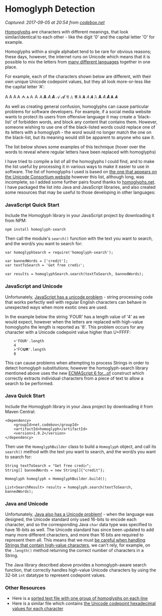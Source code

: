 # Homoglyph Detection

_Captured: 2017-09-05 at 20:54 from [codebox.net](https://codebox.net/pages/homoglyph-detection)_

[Homoglyphs](https://en.wikipedia.org/wiki/Homoglyph) are characters with different meanings, that look similar/identical to each other - like the digit '0' and the capital letter 'O' for example.

Homoglyphs within a single alphabet tend to be rare for obvious reasons; these days, however, the internet runs on Unicode which means that it is possible to mix the letters from [many different languages](http://www.unicode.org/cldr/charts/latest/supplemental/languages_and_scripts.html) together in one place.

For example, each of the characters shown below are different, with their own unique Unicode codepoint values, but they all look more-or-less like the capital letter 'A':

A Α А Ꭺ ᗅ ᴀ ꓮ Ａ 𐊠 𝐀 𝐴 𝑨 𝒜 𝓐 𝔄 𝔸 𝕬 𝖠 𝗔 𝘈 𝘼 𝙰 𝚨 𝛢 𝜜 𝝖 𝞐

As well as creating general confusion, homoglyphs can cause particular problems for software developers. For example, if a social media website wants to protect its users from offensive language it may create a 'black-list' of forbidden words, and block any content that contains them. However, someone wishing to use one of the black-listed words could replace one of its letters with a homoglyph - the word would no longer match the one on the black-list, but its meaning would still be apparent to anyone who saw it.

The list below shows some examples of this technique (hover over the words to reveal where regular letters have been replaced with homoglyphs)

I have tried to compile a list of all the homoglyphs I could find, and to make the list useful by processing it in various ways to make it easier to use in software. The list of homoglyphs I used is based on [the one that appears on the Unicode Consortium website](http://www.unicode.org/Public/security/8.0.0/confusables.txt) however this list, although long, was incomplete, so I added some further pairs found thanks to [homoglyphs.net](http://homoglyphs.net/). I have packaged the list into Java and JavaScript libraries, and also created some resources that may be useful to those developing in other languages:

### JavaScript Quick Start

Include the Homoglyph library in your JavaScript project by downloading it from NPM:
    
    
    npm install homoglyph-search
    

Then call the module's `search()` function with the text you want to search, and the word/s you want to search for:
    
    
    var homoglyphSearch = require('homoglyph-search');
    
    var bannedWords = ['credit'];
    var textToSearch = 'Get free ϲrеdiᴛ';
    
    var results = homoglyphSearch.search(textToSearch, bannedWords);
    

### JavaScript and Unicode

Unfortunately, [JavaScript has a unicode problem](https://mathiasbynens.be/notes/javascript-unicode) \- string processing code that works perfectly well with regular English characters can behave in unexpected ways when more exotic ones are used.

In the example below the string 'FOUR' has a length value of '4' as we would expect, however when the letters are replaced with high-value homoglyphs the length is reported as '8'. This problem occurs for any character with a Unicode codepoint value higher than U+FFFF:
    
    
        >'FOUR'.length
        4
        >'𐊇𐊒𝐔𝐑'.length
        8
    

This can cause problems when attempting to process Strings in order to detect homoglyph substitutions; however the homoglyph-search library mentioned above uses the new [ECMAScript 6 for...of](https://developer.mozilla.org/en/docs/Web/JavaScript/Reference/Statements/for...of) construct which correctly extracts individual characters from a piece of text to allow a search to be performed.

### Java Quick Start

Include the Homoglyph library in your Java project by downloading it from Maven Central:
    
    
    <dependency>
        <groupId>net.codebox</groupId>
        <artifactId>homoglyph</artifactId>
        <version>1.0.2</version>
    </dependency>
    

Then use the `HomoglyphBuilder` class to build a `Homoglyph` object, and call its `search()` method with the text you want to search, and the word/s you want to search for:
    
    
    String textToSearch = "Get free ϲrеdiᴛ";
    String[] bannedWords = new String[]{"credit"};
    
    Homoglyph homoglyph = HomoglyphBuilder.build();
    
    List<SearchResult> results = homoglyph.search(textToSearch, bannedWords);
    

### Java and Unicode

Unfortunately, [Java also has a Unicode problem!](https://docs.oracle.com/javase/tutorial/i18n/text/unicode.html) \- when the language was designed, the Unicode standard only used 16-bits to encode each character, and so the corresponding Java `char` data type was specified to have 16-bits as well. The Unicode standard has since been updated to add many more different characters, and more than 16 bits are required to represent them all. This means that we must [be careful when handling Strings that contain high-value characters](https://docs.oracle.com/javase/tutorial/i18n/text/design.html), we can't rely, for example, on the `.length()` method returning the correct number of characters in a String.

The Java library described above provides a homoglyph-aware search function, that correctly handles high-value Unicode characters by using the 32-bit `int` datatype to represent codepoint values.

### Other Resources

  * Here is a [sorted text file with one group of homoglyphs on each line](https://github.com/codebox/homoglyph/blob/master/raw_data/chars.txt)
  * Here is a similar file which contains [ the Unicode codepoint hexadecimal values for each character](https://github.com/codebox/homoglyph/blob/master/raw_data/char_codes.txt)
